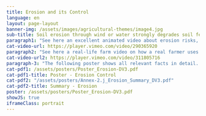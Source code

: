 ```yaml
---
title: Erosion and its Control
language: en
layout: page-layout
banner-img: /assets/images/agricultural-themes/image4.jpg
sub-title: Soil erosion through wind or water strongly degrades soil fertility and thus the soil’s value. Learn here what one can do about it.
paragraph1: "See here an excellent animated video about erosion risks, problems and how to control wind and water erosion."
cat-video-url: https://player.vimeo.com/video/290365920
paragraph2: "See here a real-life farm video on how a real farmer uses cover crops and mulch management to control erosion."
cat-video-url2: https://player.vimeo.com/video/311805716
paragraph-3: "The following poster shows all relevant facts in detail. Have a look at it."
cat-pdf1: /assets/posters/Poster_Erosion-DV3.pdf
cat-pdf1-title: Poster - Erosion Control
cat-pdf2: "/assets/posters/Annex-2.j_Erosion_Summary_DV3.pdf"
cat-pdf2-title: Summary - Erosion
poster: /assets/posters/Poster_Erosion-DV3.pdf
showJS: true
iframeClass: portrait
---
```

